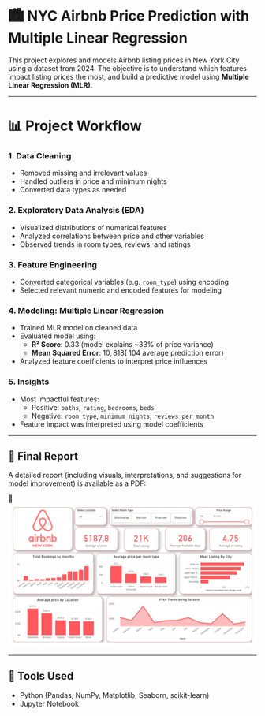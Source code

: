 # 🏙️ NYC Airbnb Price Prediction with Multiple Linear Regression

This project explores and models Airbnb listing prices in New York City using a dataset from 2024. The objective is to understand which features impact listing prices the most, and build a predictive model using **Multiple Linear Regression (MLR)**.

---


# 📊 Project Workflow

### 1. **Data Cleaning**
- Removed missing and irrelevant values
- Handled outliers in price and minimum nights
- Converted data types as needed

### 2. **Exploratory Data Analysis (EDA)**
- Visualized distributions of numerical features
- Analyzed correlations between price and other variables
- Observed trends in room types, reviews, and ratings

### 3. **Feature Engineering**
- Converted categorical variables (e.g. `room_type`) using encoding
- Selected relevant numeric and encoded features for modeling

### 4. **Modeling: Multiple Linear Regression**
- Trained MLR model on cleaned data
- Evaluated model using:
  - **R² Score**: 0.33 (model explains ~33% of price variance)
  - **Mean Squared Error**: $10,818 (~$104 average prediction error)
- Analyzed feature coefficients to interpret price influences

### 5. **Insights**
- Most impactful features:
  - Positive: `baths`, `rating`, `bedrooms`, `beds`
  - Negative: `room_type`, `minimum_nights`, `reviews_per_month`
- Feature impact was interpreted using model coefficients

---

## 📄 Final Report
A detailed report (including visuals, interpretations, and suggestions for model improvement) is available as a PDF:

📎 ![Dashboard](AirBnB_dashboard_Image.jpg)

---

## 📌 Tools Used
- Python (Pandas, NumPy, Matplotlib, Seaborn, scikit-learn)
- Jupyter Notebook
